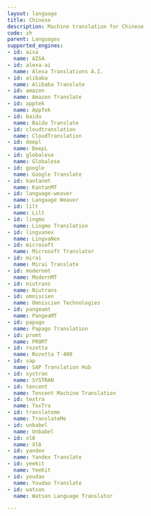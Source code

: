 ```yaml
---
layout: language
title: Chinese
description: Machine translation for Chinese
code: zh
parent: Languages
supported_engines:
- id: aisa
  name: AISA
- id: alexa-ai
  name: Alexa Translations A.I.
- id: alibaba
  name: Alibaba Translate
- id: amazon
  name: Amazon Translate
- id: apptek
  name: AppTek
- id: baidu
  name: Baidu Translate
- id: cloudtranslation
  name: CloudTranslation
- id: deepl
  name: DeepL
- id: globalese
  name: Globalese
- id: google
  name: Google Translate
- id: kantanmt
  name: KantanMT
- id: language-weaver
  name: Language Weaver
- id: lilt
  name: Lilt
- id: lingmo
  name: Lingmo Translation
- id: lingvanex
  name: LingvaNex
- id: microsoft
  name: Microsoft Translator
- id: mirai
  name: Mirai Translate
- id: modernmt
  name: ModernMT
- id: niutrans
  name: Niutrans
- id: omniscien
  name: Omniscien Technologies
- id: pangeamt
  name: PangeaMT
- id: papago
  name: Papago Translation
- id: promt
  name: PROMT
- id: rozetta
  name: Rozetta T-400
- id: sap
  name: SAP Translation Hub
- id: systran
  name: SYSTRAN
- id: tencent
  name: Tencent Machine Translation
- id: textra
  name: TexTra
- id: translateme
  name: TranslateMe
- id: unbabel
  name: Unbabel
- id: xl8
  name: Xl8
- id: yandex
  name: Yandex Translate
- id: yeekit
  name: YeeKit
- id: youdao
  name: Youdao Translate
- id: watson
  name: Watson Language Translator

---
```



